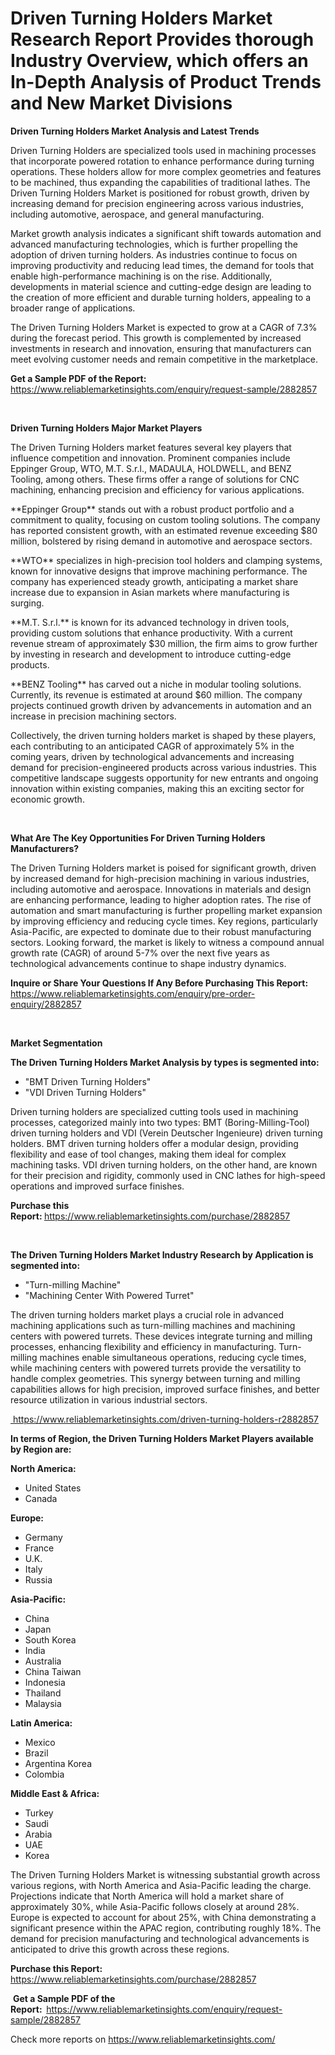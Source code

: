 <p><h1>Driven Turning Holders Market Research Report Provides thorough Industry Overview, which offers an In-Depth Analysis of Product Trends and New Market Divisions</h1></p><p><strong>Driven Turning Holders Market Analysis and Latest Trends</strong></p>
<p><p>Driven Turning Holders are specialized tools used in machining processes that incorporate powered rotation to enhance performance during turning operations. These holders allow for more complex geometries and features to be machined, thus expanding the capabilities of traditional lathes. The Driven Turning Holders Market is positioned for robust growth, driven by increasing demand for precision engineering across various industries, including automotive, aerospace, and general manufacturing.</p><p>Market growth analysis indicates a significant shift towards automation and advanced manufacturing technologies, which is further propelling the adoption of driven turning holders. As industries continue to focus on improving productivity and reducing lead times, the demand for tools that enable high-performance machining is on the rise. Additionally, developments in material science and cutting-edge design are leading to the creation of more efficient and durable turning holders, appealing to a broader range of applications. </p><p>The Driven Turning Holders Market is expected to grow at a CAGR of 7.3% during the forecast period. This growth is complemented by increased investments in research and innovation, ensuring that manufacturers can meet evolving customer needs and remain competitive in the marketplace.</p></p>
<p><strong>Get a Sample PDF of the Report:&nbsp;</strong> <a href="https://www.reliablemarketinsights.com/enquiry/request-sample/2882857?utm_campaign=2209&utm_medium=2&utm_source=Github&utm_content=ia&utm_term=13032025&utm_id=driven-turning-holders">https://www.reliablemarketinsights.com/enquiry/request-sample/2882857</a></p>
<p>&nbsp;</p>
<p><strong>Driven Turning Holders Major Market Players</strong></p>
<p><p>The Driven Turning Holders market features several key players that influence competition and innovation. Prominent companies include Eppinger Group, WTO, M.T. S.r.l., MADAULA, HOLDWELL, and BENZ Tooling, among others. These firms offer a range of solutions for CNC machining, enhancing precision and efficiency for various applications.</p><p>**Eppinger Group** stands out with a robust product portfolio and a commitment to quality, focusing on custom tooling solutions. The company has reported consistent growth, with an estimated revenue exceeding $80 million, bolstered by rising demand in automotive and aerospace sectors.</p><p>**WTO** specializes in high-precision tool holders and clamping systems, known for innovative designs that improve machining performance. The company has experienced steady growth, anticipating a market share increase due to expansion in Asian markets where manufacturing is surging.</p><p>**M.T. S.r.l.** is known for its advanced technology in driven tools, providing custom solutions that enhance productivity. With a current revenue stream of approximately $30 million, the firm aims to grow further by investing in research and development to introduce cutting-edge products.</p><p>**BENZ Tooling** has carved out a niche in modular tooling solutions. Currently, its revenue is estimated at around $60 million. The company projects continued growth driven by advancements in automation and an increase in precision machining sectors.</p><p>Collectively, the driven turning holders market is shaped by these players, each contributing to an anticipated CAGR of approximately 5% in the coming years, driven by technological advancements and increasing demand for precision-engineered products across various industries. This competitive landscape suggests opportunity for new entrants and ongoing innovation within existing companies, making this an exciting sector for economic growth.</p></p>
<p>&nbsp;</p>
<p><strong>What Are The Key Opportunities For Driven Turning Holders Manufacturers?</strong></p>
<p><p>The Driven Turning Holders market is poised for significant growth, driven by increased demand for high-precision machining in various industries, including automotive and aerospace. Innovations in materials and design are enhancing performance, leading to higher adoption rates. The rise of automation and smart manufacturing is further propelling market expansion by improving efficiency and reducing cycle times. Key regions, particularly Asia-Pacific, are expected to dominate due to their robust manufacturing sectors. Looking forward, the market is likely to witness a compound annual growth rate (CAGR) of around 5-7% over the next five years as technological advancements continue to shape industry dynamics.</p></p>
<p><strong>Inquire or Share Your Questions If Any Before Purchasing This Report:</strong> <a href="https://www.reliablemarketinsights.com/enquiry/pre-order-enquiry/2882857?utm_campaign=2209&utm_medium=2&utm_source=Github&utm_content=ia&utm_term=13032025&utm_id=driven-turning-holders">https://www.reliablemarketinsights.com/enquiry/pre-order-enquiry/2882857</a></p>
<p>&nbsp;</p>
<p><strong>Market Segmentation</strong></p>
<p><strong>The Driven Turning Holders Market Analysis by types is segmented into:</strong></p>
<p><ul><li>"BMT Driven Turning Holders"</li><li>"VDI Driven Turning Holders"</li></ul></p>
<p><p>Driven turning holders are specialized cutting tools used in machining processes, categorized mainly into two types: BMT (Boring-Milling-Tool) driven turning holders and VDI (Verein Deutscher Ingenieure) driven turning holders. BMT driven turning holders offer a modular design, providing flexibility and ease of tool changes, making them ideal for complex machining tasks. VDI driven turning holders, on the other hand, are known for their precision and rigidity, commonly used in CNC lathes for high-speed operations and improved surface finishes.</p></p>
<p><strong>Purchase this Report:&nbsp;</strong><a href="https://www.reliablemarketinsights.com/purchase/2882857?utm_campaign=2209&utm_medium=2&utm_source=Github&utm_content=ia&utm_term=13032025&utm_id=driven-turning-holders">https://www.reliablemarketinsights.com/purchase/2882857</a></p>
<p>&nbsp;</p>
<p><strong>The Driven Turning Holders Market Industry Research by Application is segmented into:</strong></p>
<p><ul><li>"Turn-milling Machine"</li><li>"Machining Center With Powered Turret"</li></ul></p>
<p><p>The driven turning holders market plays a crucial role in advanced machining applications such as turn-milling machines and machining centers with powered turrets. These devices integrate turning and milling processes, enhancing flexibility and efficiency in manufacturing. Turn-milling machines enable simultaneous operations, reducing cycle times, while machining centers with powered turrets provide the versatility to handle complex geometries. This synergy between turning and milling capabilities allows for high precision, improved surface finishes, and better resource utilization in various industrial sectors.</p></p>
<p><a href="https://www.reliablemarketinsights.com/driven-turning-holders-r2882857?utm_campaign=2209&utm_medium=2&utm_source=Github&utm_content=ia&utm_term=13032025&utm_id=driven-turning-holders">&nbsp;https://www.reliablemarketinsights.com/driven-turning-holders-r2882857</a></p>
<p><strong>In terms of Region, the Driven Turning Holders Market Players available by Region are:</strong></p>
<p>
    <p> <strong> North America: </strong>
        <ul>
            <li>United States</li>
            <li>Canada</li>
        </ul>
        </p> 
    <p> <strong> Europe: </strong>
        <ul>
            <li>Germany</li>
            <li>France</li>
            <li>U.K.</li>
            <li>Italy</li>
            <li>Russia</li>
        </ul>
        </p> 
    <p> <strong> Asia-Pacific: </strong>
        <ul>
            <li>China</li>
            <li>Japan</li>
            <li>South Korea</li>
            <li>India</li>
            <li>Australia</li>
            <li>China Taiwan</li>
            <li>Indonesia</li>
            <li>Thailand</li>
            <li>Malaysia</li>
        </ul>
        </p> 
    <p> <strong> Latin America: </strong>
        <ul>
            <li>Mexico</li>
            <li>Brazil</li>
            <li>Argentina Korea</li>
            <li>Colombia</li>
        </ul>
        </p> 
    <p> <strong> Middle East & Africa: </strong>
        <ul>
            <li>Turkey</li>
            <li>Saudi</li>
            <li>Arabia</li>
            <li>UAE</li>
            <li>Korea</li>
        </ul>
    </p>
    </p>
<p><p>The Driven Turning Holders Market is witnessing substantial growth across various regions, with North America and Asia-Pacific leading the charge. Projections indicate that North America will hold a market share of approximately 30%, while Asia-Pacific follows closely at around 28%. Europe is expected to account for about 25%, with China demonstrating a significant presence within the APAC region, contributing roughly 18%. The demand for precision manufacturing and technological advancements is anticipated to drive this growth across these regions.</p></p>
<p><strong>Purchase this Report: </strong><a href="https://www.reliablemarketinsights.com/purchase/2882857?utm_campaign=2209&utm_medium=2&utm_source=Github&utm_content=ia&utm_term=13032025&utm_id=driven-turning-holders">https://www.reliablemarketinsights.com/purchase/2882857</a></p>
<p>&nbsp;<strong>Get a Sample PDF of the Report:&nbsp;&nbsp;</strong><a href="https://www.reliablemarketinsights.com/enquiry/request-sample/2882857?utm_campaign=2209&utm_medium=2&utm_source=Github&utm_content=ia&utm_term=13032025&utm_id=driven-turning-holders">https://www.reliablemarketinsights.com/enquiry/request-sample/2882857</a></p>
<p><strong></strong></p>
<p>Check more reports on <a href="https://www.reliablemarketinsights.com/?utm_campaign=2209&utm_medium=2&utm_source=Github&utm_content=ia&utm_term=13032025&utm_id=driven-turning-holders">https://www.reliablemarketinsights.com/</a></p>